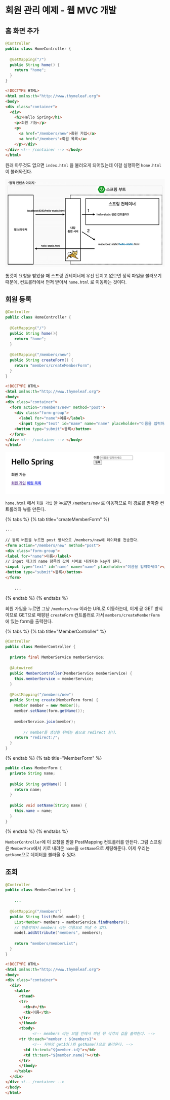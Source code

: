 # 회원 관리 예제 - 웹 MVC 개발

## 홈 화면 추가

```java
@Controller
public class HomeController {

  @GetMapping("/")
  public String home() {
    return "home";
  }
}
```

```html
<!DOCTYPE HTML>
<html xmlns:th="http://www.thymeleaf.org">
<body>
<div class="container">
  <div>
    <h1>Hello Spring</h1>
    <p>회원 기능</p>
    <p>
      <a href="/members/new">회원 가입</a>
      <a href="/members">회원 목록</a>
    </p></div>
</div> <!-- /container --> </body>
</html>
```

원래 아무것도 없으면 `index.html` 을 불러오게 되어있는데 이걸 실행하면 `home.html` 이 불러와진다.

![](../../.gitbook/assets/kimyounghan-spring-introduction/05/_2021-01-27__11.58.36.png)

톰캣이 요청을 받았을 때 스프링 컨테이너에 우선 던지고 없으면 정적 파일을 볼러오기 때문에, 컨트롤러에서 먼저 받아서 `home.html` 로 이동하는 것이다.

## 회원 등록

```java
@Controller
public class HomeController {

  @GetMapping("/")
  public String home(){
    return "home";
  }

  @GetMapping("/members/new")
  public String createForm() {
    return "members/createMemberForm";
  }
}
```

```html
<!DOCTYPE HTML>
<html xmlns:th="http://www.thymeleaf.org">
<body>
<div class="container">
  <form action="/members/new" method="post">
    <div class="form-group">
      <label for="name">이름</label>
      <input type="text" id="name" name="name" placeholder="이름을 입력하세요"></div>
    <button type="submit">등록</button>
  </form>
</div> <!-- /container --> </body>
</html>
```

![](../../.gitbook/assets/kimyounghan-spring-introduction/05/스크린샷%202021-03-05%20오전%2010.52.36.png)

`home.html` 에서 `회원 가입` 을 누르면 `/members/new` 로 이동하므로 이 경로를 받아줄 컨트롤러와 뷰를 만든다.

{% tabs %}
{% tab title="createMemberForm" %}
```html
...

// 등록 버튼을 누르면 post 방식으로 /members/new에 데이터를 전송한다.
<form action="/members/new" method="post">
<div class="form-group">
<label for="name">이름</label>
// input 태그의 name 항목의 값이 서버로 내려지는 key가 된다.
<input type="text" id="name" name="name" placeholder="이름을 입력하세요"></div>
<button type="submit">등록</button>
</form>

    ...
```
{% endtab %}
{% endtabs %}

회원 가입을 누르면 그냥 `/members/new` 이라는 URL로 이동하는데, 이게 곧 GET 방식이므로 GET으로 매핑된 `createForm` 컨트롤러로 가서 `members/createMemberForm` 에 있는 form을 출력한다.

{% tabs %}
{% tab title="MemberController" %}
```java
@Controller
public class MemberController {

  private final MemberService memberService;

  @Autowired
  public MemberController(MemberService memberService) {
    this.memberService = memberService;
  }

  @PostMapping("/members/new")
  public String create(MemberForm form) {
    Member member = new Member();
    member.setName(form.getName());

    memberService.join(member);

		// member를 생성한 뒤에는 홈으로 redirect 한다.
    return "redirect:/";
  }
}
```
{% endtab %}
{% tab title="MemberForm" %}
```java
public class MemberForm {
  private String name;

  public String getName() {
    return name;
  }

  public void setName(String name) {
    this.name = name;
  }
}
```
{% endtab %}
{% endtabs %}

`MemberController`에 이 요청을 받을 PostMapping 컨트롤러를 만든다. 그럼 스프링은 `MemberForm`에서 키로 내려온 `name`을 `setName`으로 세팅해준다. 이제 우리는 `getName`으로 데이터를 불러올 수 있다.

## 조회

```java
@Controller
public class MemberController {

	...

  @GetMapping("/members")
  public String list(Model model) {
    List<Member> members = memberService.findMembers();
    // 템플릿에서 members 라는 이름으로 꺼낼 수 있다.
    model.addAttribute("members", members);

    return "members/memberList";
  }
}
```

```html
<!DOCTYPE HTML>
<html xmlns:th="http://www.thymeleaf.org">
<body>
<div class="container">
  <div>
    <table>
      <thead>
      <tr>
        <th>#</th>
        <th>이름</th>
      </tr>
      </thead>
      <tbody>
			<!-- members 라는 모델 안에서 꺼낸 뒤 각각의 값을 출력한다. -->
      <tr th:each="member : ${members}">
			<!-- 자바의 getId()와 getName()으로 불러온다. -->
        <td th:text="${member.id}"></td> 
        <td th:text="${member.name}"></td>
      </tr>
      </tbody>
    </table>
  </div>
</div> <!-- /container -->
</body>
</html>
```